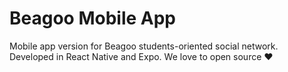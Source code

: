 # Beagoo Mobile App
Mobile app version for Beagoo students-oriented social network. Developed in React Native and Expo. We love to open source ❤️
